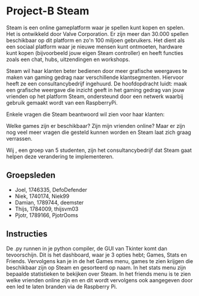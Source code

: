 # Project-B Steam

Steam is een online gameplatform waar je spellen kunt kopen en spelen. Het is ontwikkeld door Valve Corporation. Er zijn meer dan 30.000 spellen beschikbaar op dit platform en zo'n 100 miljoen gebruikers. Het dient als een sociaal platform waar je nieuwe mensen kunt ontmoeten, hardware kunt kopen (bijvoorbeeld jouw eigen Steam controller) en heeft functies zoals een chat, hubs, uitzendingen en workshops.

Steam wil haar klanten beter bedienen door meer grafische weergaves te maken van gaming gedrag naar verschillende klantsegmenten. Hiervoor heeft ze een consultancybedrijf ingehuurd. De hoofdopdracht luidt: maak een grafische weergave die inzicht geeft in het gaming gedrag van jouw vrienden op het platform Steam, ondersteund door een netwerk waarbij gebruik gemaakt wordt van een RaspberryPi.

Enkele vragen die Steam beantwoord wil zien voor haar klanten:

Welke games zijn er beschikbaar?
Zijn mijn vrienden online?
Maar er zijn nog veel meer vragen die gesteld kunnen worden en Steam laat zich graag verrassen. 

Wij , een groep van 5 studenten, zijn het consultancybedrijf dat Steam gaat helpen deze verandering te implementeren. 

## Groepsleden
- Joel, 1746335, DefoDefender
- Niek, 1740174, Niek99
- Damian, 1789744, deemster
- Thijs, 1784009, thijsvm03
- Pjotr, 1789166, PjotrOoms


## Instructies 
De .py runnen in je python compiler, de GUI van Tkinter komt dan tevoorschijn. Dit is het dashboard, waar je 3 opties hebt; Games, Stats en Friends.
Vervolgens kan je in de het Games menu, games te zien krijgen die beschikbaar zijn op Steam en gesorteerd op naam.
In het stats menu zijn bepaalde statistieken te bekijken over Steam.
In het friends menu is te zien welke vrienden online zijn en en dit wordt vervolgens ook aangegeven door een led te laten branden via de Raspberry Pi.
